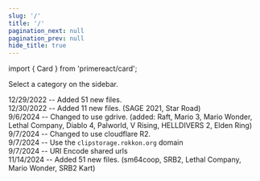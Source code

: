 ```yaml
---
slug: '/'
title: '/'
pagination_next: null
pagination_prev: null
hide_title: true
---
```


import { Card } from 'primereact/card';

<Card>
    Select a category on the sidebar.
</Card>

12/29/2022 -- Added 51 new files.  
12/30/2022 -- Added 11 new files. (SAGE 2021, Star Road)  
9/6/2024 -- Changed to use gdrive. (added: Raft, Mario 3, Mario Wonder, Lethal Company, Diablo 4, Palworld, V Rising, HELLDIVERS 2, Elden Ring)  
9/7/2024 -- Changed to use cloudflare R2.  
9/7/2024 -- Use the `clipstorage.rokkon.org` domain  
9/7/2024 -- URI Encode shared urls  
11/14/2024 -- Added 51 new files. (sm64coop, SRB2, Lethal Company, Mario Wonder, SRB2 Kart)  